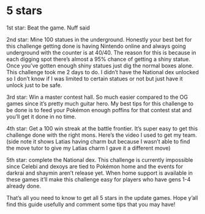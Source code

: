 # 5 stars

1st star: Beat the game. Nuff said

2nd star: Mine 100 statues in the underground. Honestly your best bet for this challenge getting done is having Nintendo online and always going underground with the counter is at 40/40. The reason for this is because in each digging spot there’s almost a 95% chance of getting a shiny statue. Once you’ve gotten enough shiny statues just dig the normal boxes alone. This challenge took me 2 days to do. I didn’t have the National dex unlocked so I don’t know if I was limited to certain statues or not but just have it unlock just to be safe.

3rd star: Win a master contest hall. So much easier compared to the OG games since it’s pretty much guitar hero. My best tips for this challenge to be done is to feed your Pokémon enough poffins for that contest stat and you’ll get it done in no time.

4th star: Get a 100 win streak at the battle frontier. It’s super easy to get this challenge done with the right mons. Here’s the video I used to get my team. (side note it shows Latias having charm but because I wasn’t able to find the move tutor to give my Latias charm I gave it a different move)

5th star: complete the National dex. This challenge is currently impossible since Celebi and dexoys are tied to Pokémon home and the events for darkrai and shaymin aren’t release yet. When home support is available in these games it’ll make this challenge easy for players who have gens 1-4 already done.

That’s all you 
need to know to get all 5 stars in the update games. Hope y’all find 
this guide usefully and comment some tips that you may have!